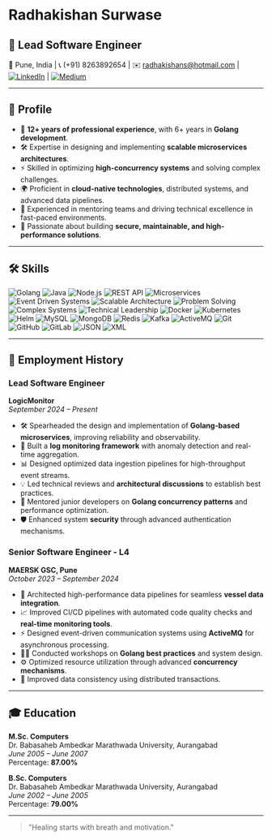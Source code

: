 # **Radhakishan Surwase**  
## 💼 Lead Software Engineer  

📍 Pune, India  | 📞 (+91) 8263892654  | ✉️ [radhakishans@hotmail.com](mailto:radhakishans@hotmail.com)  | [![LinkedIn](https://img.shields.io/badge/-LinkedIn-blue?logo=linkedin)](https://www.linkedin.com/in/rkishans/)  | [![Medium](https://img.shields.io/badge/-Medium-black?logo=medium)](https://rksurwase.medium.com/)  

---

## 🌟 **Profile**  
- 🚀 **12+ years of professional experience**, with 6+ years in **Golang development**.  
- 🛠️ Expertise in designing and implementing **scalable microservices architectures**.  
- ⚡ Skilled in optimizing **high-concurrency systems** and solving complex challenges.  
- 🌍 Proficient in **cloud-native technologies**, distributed systems, and advanced data pipelines.  
- 🤝 Experienced in mentoring teams and driving technical excellence in fast-paced environments.  
- 🔐 Passionate about building **secure, maintainable, and high-performance solutions**.  

---

## 🛠 **Skills**

![Golang](https://img.shields.io/badge/-Golang-blue) ![Java](https://img.shields.io/badge/-Java-red) ![Node.js](https://img.shields.io/badge/-Node.js-green) ![REST API](https://img.shields.io/badge/-REST%20API-lightgrey) ![Microservices](https://img.shields.io/badge/-Microservices-blueviolet) ![Event Driven Systems](https://img.shields.io/badge/-Event%20Driven%20Systems-yellowgreen) ![Scalable Architecture](https://img.shields.io/badge/-Scalable%20Architecture-brightgreen) ![Problem Solving](https://img.shields.io/badge/-Problem%20Solving-ff69b4) ![Complex Systems](https://img.shields.io/badge/-Complex%20Systems-lightblue) ![Technical Leadership](https://img.shields.io/badge/-Technical%20Leadership-yellow) ![Docker](https://img.shields.io/badge/-Docker-2496ED?logo=docker&logoColor=white) ![Kubernetes](https://img.shields.io/badge/-Kubernetes-326CE5?logo=kubernetes&logoColor=white) ![Helm](https://img.shields.io/badge/-Helm-0F1689?logo=helm&logoColor=white) ![MySQL](https://img.shields.io/badge/-MySQL-4479A1?logo=mysql&logoColor=white) ![MongoDB](https://img.shields.io/badge/-MongoDB-47A248?logo=mongodb&logoColor=white) ![Redis](https://img.shields.io/badge/-Redis-DC382D?logo=redis&logoColor=white) ![Kafka](https://img.shields.io/badge/-Kafka-231F20?logo=apache-kafka&logoColor=white) ![ActiveMQ](https://img.shields.io/badge/-ActiveMQ-D22128) ![Git](https://img.shields.io/badge/-Git-F05032?logo=git&logoColor=white) ![GitHub](https://img.shields.io/badge/-GitHub-181717?logo=github&logoColor=white) ![GitLab](https://img.shields.io/badge/-GitLab-FC6D26?logo=gitlab&logoColor=white) ![JSON](https://img.shields.io/badge/-JSON-000000?logo=json&logoColor=white) ![XML](https://img.shields.io/badge/-XML-orange)

---

## 💼 **Employment History**

### **Lead Software Engineer**  
**LogicMonitor**  
*September 2024 – Present*  
- 🛠️ Spearheaded the design and implementation of **Golang-based microservices**, improving reliability and observability.  
- 🚀 Built a **log monitoring framework** with anomaly detection and real-time aggregation.  
- 📊 Designed optimized data ingestion pipelines for high-throughput event streams.  
- 💡 Led technical reviews and **architectural discussions** to establish best practices.  
- 🤝 Mentored junior developers on **Golang concurrency patterns** and performance optimization.  
- 🛡️ Enhanced system **security** through advanced authentication mechanisms.

### **Senior Software Engineer - L4**  
**MAERSK GSC, Pune**  
*October 2023 – September 2024*  
- 🚢 Architected high-performance data pipelines for seamless **vessel data integration**.  
- 📈 Improved CI/CD pipelines with automated code quality checks and **real-time monitoring tools**.  
- ⚡ Designed event-driven communication systems using **ActiveMQ** for asynchronous processing.  
- 🧑‍🏫 Conducted workshops on **Golang best practices** and system design.  
- ⚙️ Optimized resource utilization through advanced **concurrency mechanisms**.  
- 💾 Improved data consistency using distributed transactions.

---

## 🎓 **Education**  
**M.Sc. Computers**  
Dr. Babasaheb Ambedkar Marathwada University, Aurangabad  
*June 2005 – June 2007*  
Percentage: **87.00%**  

**B.Sc. Computers**  
Dr. Babasaheb Ambedkar Marathwada University, Aurangabad  
*June 2002 – June 2005*  
Percentage: **79.00%**  

---

> "Healing starts with breath and motivation."  
